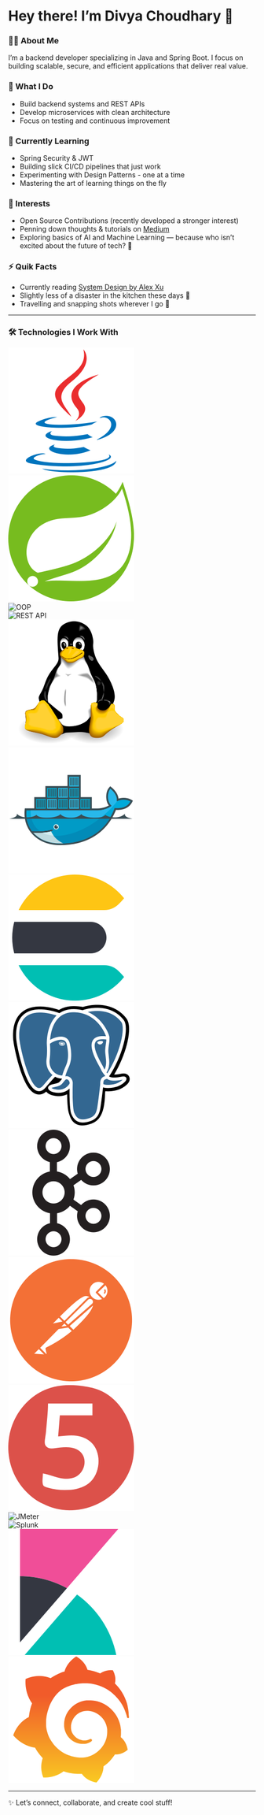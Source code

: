 # Hey there! I’m Divya Choudhary 👋

### 👩‍💻 About Me 
I’m a backend developer specializing in Java and Spring Boot. I focus on building scalable, secure, and efficient applications that deliver real value.

### 💼 What I Do  
- Build backend systems and REST APIs  
- Develop microservices with clean architecture  
- Focus on testing and continuous improvement    

### 🌱 Currently Learning  
- Spring Security & JWT  
- Building slick CI/CD pipelines that just work  
- Experimenting with Design Patterns - one at a time
- Mastering the art of learning things on the fly

### 🎯 Interests  
- Open Source Contributions (recently developed a stronger interest)   
- Penning down thoughts & tutorials on [Medium](https://medium.com/@divyaa.choudharyy0428) 
- Exploring basics of AI and Machine Learning — because who isn’t excited about the future of tech? 🚀 

### ⚡ Quik Facts  
- Currently reading [System Design by Alex Xu](https://www.amazon.com/System-Design-Interview-insiders-Second/dp/B08CMF2CQF) 
- Slightly less of a disaster in the kitchen these days 🍳  
- Travelling and snapping shots wherever I go 📸  

---

### 🛠️ Technologies I Work With

![Java](https://raw.githubusercontent.com/devicons/devicon/master/icons/java/java-original.svg)  
![Spring Boot](https://raw.githubusercontent.com/devicons/devicon/master/icons/spring/spring-original.svg)  
![OOP](https://img.shields.io/badge/OOP-Concept-blue?style=for-the-badge)  
![REST API](https://img.shields.io/badge/REST_API-Design-green?style=for-the-badge)  
![Linux](https://raw.githubusercontent.com/devicons/devicon/master/icons/linux/linux-original.svg)  
![Docker](https://raw.githubusercontent.com/devicons/devicon/master/icons/docker/docker-original.svg)  
![Elasticsearch](https://raw.githubusercontent.com/devicons/devicon/master/icons/elasticsearch/elasticsearch-original.svg)  
![PostgreSQL](https://raw.githubusercontent.com/devicons/devicon/master/icons/postgresql/postgresql-original.svg)  
![Kafka](https://raw.githubusercontent.com/devicons/devicon/master/icons/apachekafka/apachekafka-original.svg)  
![Postman](https://raw.githubusercontent.com/devicons/devicon/master/icons/postman/postman-original.svg)  
![JUnit](https://raw.githubusercontent.com/devicons/devicon/master/icons/junit/junit-plain.svg)  
![JMeter](https://raw.githubusercontent.com/devicons/devicon/master/icons/jmeter/jmeter-original.svg)  
![Splunk](https://img.shields.io/badge/Splunk-Black?style=for-the-badge&logo=splunk&logoColor=white)  
![Kibana](https://raw.githubusercontent.com/devicons/devicon/master/icons/kibana/kibana-original.svg)  
![Grafana](https://raw.githubusercontent.com/devicons/devicon/master/icons/grafana/grafana-original.svg)  


---

✨ Let’s connect, collaborate, and create cool stuff!
